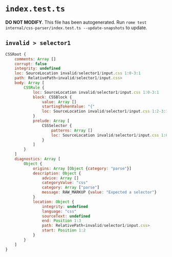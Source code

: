 # `index.test.ts`

**DO NOT MODIFY**. This file has been autogenerated. Run `rome test internal/css-parser/index.test.ts --update-snapshots` to update.

## `invalid > selector1`

```javascript
CSSRoot {
	comments: Array []
	corrupt: false
	integrity: undefined
	loc: SourceLocation invalid/selector1/input.css 1:0-3:1
	path: RelativePath<invalid/selector1/input.css>
	body: Array [
		CSSRule {
			loc: SourceLocation invalid/selector1/input.css 1:0-3:1
			block: CSSBlock {
				value: Array []
				startingTokenValue: "{"
				loc: SourceLocation invalid/selector1/input.css 1:2-3:1
			}
			prelude: Array [
				CSSSelector {
					patterns: Array []
					loc: SourceLocation invalid/selector1/input.css 1:0-1:2
				}
			]
		}
	]
	diagnostics: Array [
		Object {
			origins: Array [Object {category: "parse"}]
			description: Object {
				advice: Array []
				categoryValue: "css"
				category: Array ["parse"]
				message: RAW_MARKUP {value: "Expected a selector"}
			}
			location: Object {
				integrity: undefined
				language: "css"
				sourceText: undefined
				end: Position 1:3
				path: RelativePath<invalid/selector1/input.css>
				start: Position 1:2
			}
		}
	]
}
```
